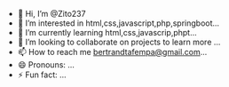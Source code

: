 - 👋 Hi, I’m @Zito237
- 👀 I’m interested in html,css,javascript,php,springboot...
- 🌱 I’m currently learning  html,css,javascrip,phpt...
- 💞️ I’m looking to collaborate on projects to learn more ...
- 📫 How to reach me bertrandtafempa@gmail.com...
- 😄 Pronouns: ...
- ⚡ Fun fact: ...

<!---
Zito237/Zito237 is a ✨ special ✨ repository because its `README.md` (this file) appears on your GitHub profile.
You can click the Preview link to take a look at your changes.
--->
